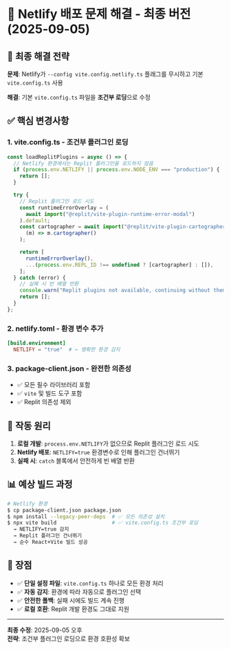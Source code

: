 # 🎯 Netlify 배포 문제 해결 - 최종 버전 (2025-09-05)

## 🔧 최종 해결 전략

**문제**: Netlify가 `--config vite.config.netlify.ts` 플래그를 무시하고 기본 `vite.config.ts` 사용

**해결**: 기본 `vite.config.ts` 파일을 **조건부 로딩**으로 수정

## ✅ 핵심 변경사항

### 1. vite.config.ts - 조건부 플러그인 로딩

```typescript
const loadReplitPlugins = async () => {
  // Netlify 환경에서는 Replit 플러그인을 로드하지 않음
  if (process.env.NETLIFY || process.env.NODE_ENV === "production") {
    return [];
  }

  try {
    // Replit 플러그인 로드 시도
    const runtimeErrorOverlay = (
      await import("@replit/vite-plugin-runtime-error-modal")
    ).default;
    const cartographer = await import("@replit/vite-plugin-cartographer").then(
      (m) => m.cartographer()
    );

    return [
      runtimeErrorOverlay(),
      ...(process.env.REPL_ID !== undefined ? [cartographer] : []),
    ];
  } catch (error) {
    // 실패 시 빈 배열 반환
    console.warn("Replit plugins not available, continuing without them");
    return [];
  }
};
```

### 2. netlify.toml - 환경 변수 추가

```toml
[build.environment]
  NETLIFY = "true"  # ← 명확한 환경 감지
```

### 3. package-client.json - 완전한 의존성

- ✅ 모든 필수 라이브러리 포함
- ✅ `vite` 및 빌드 도구 포함
- ✅ Replit 의존성 제외

## 🎯 작동 원리

1. **로컬 개발**: `process.env.NETLIFY`가 없으므로 Replit 플러그인 로드 시도
2. **Netlify 배포**: `NETLIFY=true` 환경변수로 인해 플러그인 건너뛰기
3. **실패 시**: `catch` 블록에서 안전하게 빈 배열 반환

## 📊 예상 빌드 과정

```bash
# Netlify 환경
$ cp package-client.json package.json
$ npm install --legacy-peer-deps  # ✅ 모든 의존성 설치
$ npx vite build                  # ✅ vite.config.ts 조건부 로딩
  → NETLIFY=true 감지
  → Replit 플러그인 건너뛰기
  → 순수 React+Vite 빌드 성공
```

## 🚀 장점

- ✅ **단일 설정 파일**: `vite.config.ts` 하나로 모든 환경 처리
- ✅ **자동 감지**: 환경에 따라 자동으로 플러그인 선택
- ✅ **안전한 폴백**: 실패 시에도 빌드 계속 진행
- ✅ **로컬 호환**: Replit 개발 환경도 그대로 지원

---

**최종 수정**: 2025-09-05 오후  
**전략**: 조건부 플러그인 로딩으로 환경 호환성 확보

